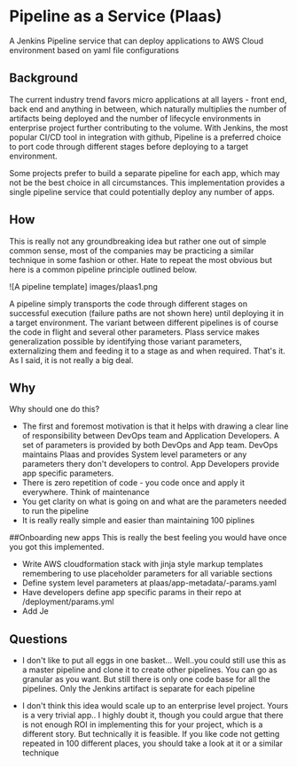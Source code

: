 # Pipeline as a Service (Plaas)
A Jenkins Pipeline service that can deploy applications to AWS Cloud environment based on yaml file configurations

## Background
The current industry trend favors micro applications at all layers - front end, back end and anything in between, which naturally multiplies the number of artifacts being deployed and the number of lifecycle environments in enterprise project further contributing to the volume. With Jenkins, the most popular CI/CD tool in integration with github, Pipeline is a preferred choice to port code through different stages before deploying to a target environment.

Some projects prefer to build a separate pipeline for each app, which may not be the best choice in all circumstances. This implementation provides a single pipeline service that could potentially deploy any number of apps.

## How
This is really not any groundbreaking idea but rather one out of simple common sense, most of the companies may be practicing a similar technique in some fashion or other. Hate to repeat the most obvious but here is a common pipeline principle outlined below.

![A pipeline template] images/plaas1.png

A pipeline simply transports the code through different stages on successful execution (failure paths are not shown here) until deploying it in a target environment. The variant between different pipelines is of course the code in flight and several other parameters. Plass service makes generalization possible by identifying those variant parameters, externalizing them and feeding it to a stage as and when required. That's it. As I said, it is not really a big deal.


## Why
Why should one do this? 
* The first and foremost motivation is that it helps with drawing a clear line of responsibility between DevOps team and Application Developers. A set of parameters is provided by both DevOps and App team. DevOps maintains Plaas and provides System level parameters or any parameters thery don't developers to control. App Developers provide app specific parameters.
* There is zero repetition of code - you code once and apply it everywhere. Think of maintenance
* You get clarity on what is going on and what are the parameters needed to run the pipeline
* It is really really simple and easier than maintaining 100 piplines 


##Onboarding new apps
This is really the best feeling you would have once you got this implemented.

* Write AWS cloudformation stack with jinja style markup templates remembering to use placeholder parameters for all variable sections
* Define system level parameters at plaas/app-metadata/<app name>-params.yaml
* Have developers define app specific params in their repo at <project root>/deployment/params.yml
* Add Je


## Questions

* I don't like to put all eggs in one basket...
Well..you could still use this as a master pipeline and clone it to create other pipelines. You can go as granular as you want. But still there is only one code base for all the pipelines. Only the Jenkins artifact is separate for each pipeline

* I don't think this idea would scale up to an enterprise level project. Yours is a very trivial app..
I highly doubt it, though you could argue that there is not enough ROI in implementing this for your project, which is a different story. But technically it is feasible. If you like code not getting repeated in 100 different places, you should take a look at it or a similar technique






